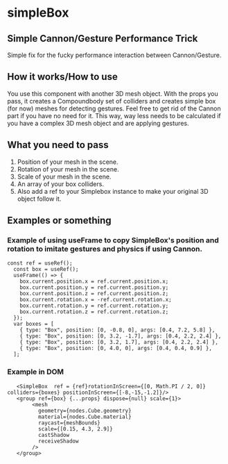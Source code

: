 # simpleBox
## Simple Cannon/Gesture Performance Trick
Simple fix for the fucky performance interaction between Cannon/Gesture.

## How it works/How to use
You use this component with another 3D mesh object. With the props you pass, it creates a Compoundbody set of colliders and creates simple box (for now) meshes for 
detecting gestures. Feel free to get rid of the Cannon part if you have no need for it.
This way, way less needs to be calculated if you have a complex 3D mesh object and are applying gestures. 

## What you need to pass
1. Position of your mesh in the scene.
2. Rotation of your mesh in the scene.
3. Scale of your mesh in the scene. 
4. An array of your box colliders.
5. Also add a ref to your Simplebox instance to make your original 3D object follow it. 

## Examples or something
### Example of using useFrame to copy SimpleBox's position and rotation to imitate gestures and physics if using Cannon. 

```
const ref = useRef();
  const box = useRef();
  useFrame(() => {
    box.current.position.x = ref.current.position.x;
    box.current.position.y = ref.current.position.y;
    box.current.position.z = ref.current.position.z;
    box.current.rotation.x = -ref.current.rotation.x;
    box.current.rotation.y = ref.current.rotation.y;
    box.current.rotation.z = ref.current.rotation.z;
  });
  var boxes = [
    { type: "Box", position: [0, -0.8, 0], args: [0.4, 7.2, 5.8] },
    { type: "Box", position: [0, 3.2, -1.7], args: [0.4, 2.2, 2.4] },
    { type: "Box", position: [0, 3.2, 1.7], args: [0.4, 2.2, 2.4] },
    { type: "Box", position: [0, 4.0, 0], args: [0.4, 0.4, 0.9] },
  ];
```
### Example in DOM
```
   <SimpleBox  ref = {ref}rotationInScreen={[0, Math.PI / 2, 0]} colliders={boxes} positionInScreen={[-8,-15,-1.2]}/>
   <group ref={box} {...props} dispose={null} scale={1}>
        <mesh
          geometry={nodes.Cube.geometry}
          material={nodes.Cube.material}
          raycast={meshBounds}
          scale={[0.15, 4.3, 2.9]}
          castShadow
          receiveShadow
        />
   </group>
```
